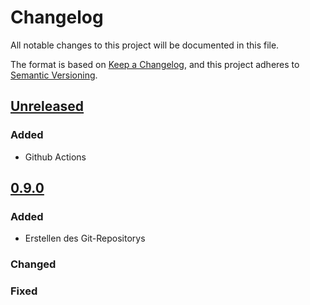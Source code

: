 # Changelog

All notable changes to this project will be documented in this file.

The format is based on [Keep a Changelog](https://keepachangelog.com/en/1.0.0/),
and this project adheres to [Semantic Versioning](https://semver.org/spec/v2.0.0.html).

## [Unreleased]

### Added

- Github Actions

## [0.9.0]

### Added

- Erstellen des Git-Repositorys

### Changed

### Fixed

[unreleased]: https://github.com/sberg-net/openkim/compare/0.9.0...HEAD
[0.9.0]: https://github.com/sberg-net/openkim/releases/tag/OpenKIM-0.9.0
